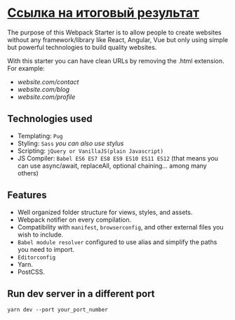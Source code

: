 # [Ссылка на итоговый результат](http://ynicode.ru/)

The purpose of this Webpack Starter is to allow people to create websites without any framework/library like React, Angular, Vue but only using simple but powerful technologies to build quality websites.

With this starter you can have clean URLs by removing the .html extension. For example:

- *website.com/contact*
- *website.com/blog*
- *website.com/profile*

## Technologies used

- Templating: `Pug`
- Styling: `Sass` *you can also use stylus*
- Scripting: `jQuery or VanillaJS(plain Javascript)`
- JS Compiler: `Babel ES6 ES7 ES8 ES9 ES10 ES11 ES12` (that means you can use async/await, replaceAll, optional chaining... among many others)


## Features

- Well organized folder structure for views, styles, and assets.
- Webpack notifier on every compilation.
- Compatibility with `manifest`, `browserconfig`, and other external files you wish to include.
- `Babel module resolver` configured to use alias and simplify the paths you need to import.
- `Editorconfig`
- Yarn.
- PostCSS.

## Run dev server in a different port
```
yarn dev --port your_port_number
```
